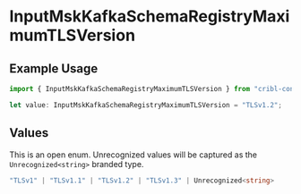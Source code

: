 # InputMskKafkaSchemaRegistryMaximumTLSVersion

## Example Usage

```typescript
import { InputMskKafkaSchemaRegistryMaximumTLSVersion } from "cribl-control-plane/models/operations";

let value: InputMskKafkaSchemaRegistryMaximumTLSVersion = "TLSv1.2";
```

## Values

This is an open enum. Unrecognized values will be captured as the `Unrecognized<string>` branded type.

```typescript
"TLSv1" | "TLSv1.1" | "TLSv1.2" | "TLSv1.3" | Unrecognized<string>
```